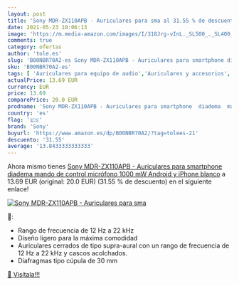 ```yaml
---
layout: post
title: 'Sony MDR-ZX110APB - Auriculares para sma al 31.55 % de descuento'
date: 2021-05-23 10:06:13
image: 'https://m.media-amazon.com/images/I/318Jrg-vInL._SL500_._SL400_.jpg'
comments: true
category: ofertas
author: 'tole.es'
slug: 'B00NBR70A2-es Sony MDR-ZX110APB - Auriculares para smartphone diadema...'
sku: 'B00NBR70A2-es'
tags: [ 'Auriculares para equipo de audio','Auriculares y accesorios','Electrónica','iphone','sony', ]
actualPrice: 13.69 EUR
currency: EUR
price: 13.69
comparePrice: 20.0 EUR
prodname: 'Sony MDR-ZX110APB - Auriculares para smartphone  diadema  mando de control  micrófono  1000 mW  Android y iPhone   blanco'
country: 'es'
flag: '🇪🇸'
brand: 'Sony'
buyurl: 'https://www.amazon.es/dp/B00NBR70A2/?tag=tolees-21'
descuento: '31.55'
average: '13.8433333333333'
---
```


Ahora mismo tienes [Sony MDR-ZX110APB - Auriculares para smartphone  diadema  mando de control  micrófono  1000 mW  Android y iPhone   blanco](https://www.amazon.es/dp/B00NBR70A2/?tag=tolees-21) a 13.69 EUR (original: 20.0 EUR) (31.55 %  de descuento) en el siguiente enlace!

[![Sony MDR-ZX110APB - Auriculares para sma](https://m.media-amazon.com/images/I/318Jrg-vInL._SL500_._SL400_.jpg)](https://www.amazon.es/dp/B00NBR70A2/?tag=tolees-21)

🔎:

- Rango de frecuencia de 12 Hz a 22 kHz
- Diseño ligero para la máxima comodidad
- Auriculares cerrados de tipo supra-aural con un rango de frecuencia de 12 Hz a 22 kHz y cascos acolchados.
- Diafragmas tipo cúpula de 30 mm

[🛒 Visítala!!!](https://www.amazon.es/dp/B00NBR70A2/?tag=tolees-21)
